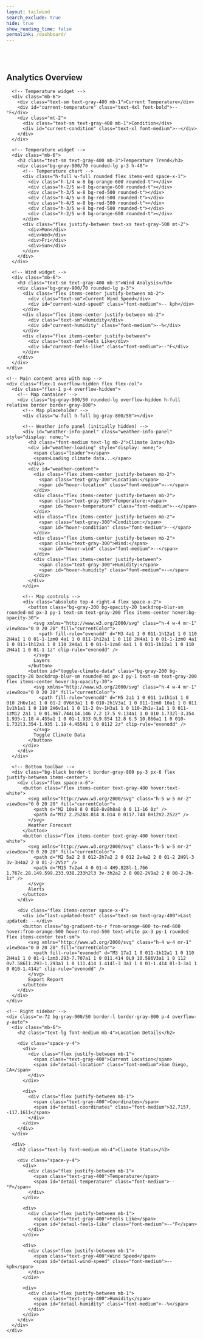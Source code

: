 ```yaml
---
layout: tailwind
search_exclude: true
hide: true
show_reading_time: false
permalink: /dashboard/
---
```


<link rel="stylesheet" href="https://cdnjs.cloudflare.com/ajax/libs/leaflet/1.9.3/leaflet.css" />
<script src="https://cdnjs.cloudflare.com/ajax/libs/leaflet/1.9.3/leaflet.js"></script>

<style>
    #map {
      width: 100%;
      height: 100%;
      background-color: #1f2937;
      border-radius: 0.5rem;
    }
    .leaflet-container {
      background-color: #1f2937;
    }
    .map-marker {
      display: flex;
      align-items: center;
      justify-content: center;
      width: 2rem;
      height: 2rem;
      background: linear-gradient(to right, #f97316, #dc2626);
      color: white;
      border-radius: 50%;
      font-weight: bold;
      border: 2px solid white;
      box-shadow: 0 2px 4px rgba(0,0,0,0.3);
    }
    .fire-popup {
      background-color: rgba(17, 24, 39, 0.95);
      color: white;
      border: 1px solid #374151;
      border-radius: 0.375rem;
      padding: 0.5rem;
    }
    .fire-popup .leaflet-popup-content-wrapper {
      background-color: transparent;
      color: white;
    }
    .fire-popup .leaflet-popup-tip {
      background-color: #374151;
    }
    .risk-high {
      color: #ef4444;
    }
    .risk-medium {
      color: #f97316;
    }
    .risk-low {
      color: #eab308;
    }
    .weather-info-panel {
      position: absolute;
      bottom: 20px;
      left: 20px;
      background-color: rgba(17, 24, 39, 0.85);
      border: 1px solid #374151;
      border-radius: 0.5rem;
      padding: 1rem;
      color: white;
      max-width: 300px;
      box-shadow: 0 4px 6px rgba(0, 0, 0, 0.1);
      z-index: 1000;
      backdrop-filter: blur(8px);
      transition: opacity 0.3s ease;
    }
    .weather-info-loading {
      opacity: 0.7;
    }
    .loader {
      border: 3px solid rgba(255, 255, 255, 0.3);
      border-radius: 50%;
      border-top: 3px solid #fff;
      width: 20px;
      height: 20px;
      animation: spin 1s linear infinite;
      display: inline-block;
      vertical-align: middle;
      margin-right: 8px;
    }
    @keyframes spin {
      0% { transform: rotate(0deg); }
      100% { transform: rotate(360deg); }
    }
</style>

<div class="min-h-screen bg-gray-950 text-gray-200">
    <br>
    <br>
  <!-- Dashboard content -->
  <div class="flex h-screen overflow-hidden pt-16 -mt-16">
    <!-- Left sidebar -->
    <div class="w-72 bg-gray-900/50 border-r border-gray-800 p-4 overflow-y-auto">
      <h2 class="text-lg font-medium mb-4">Analytics Overview</h2>
      
      <!-- Temperature widget -->
      <div class="mb-6">
        <div class="text-sm text-gray-400 mb-1">Current Temperature</div>
        <div id="current-temperature" class="text-4xl font-bold">--°F</div>
        <div class="mt-2">
          <div class="text-sm text-gray-400 mb-1">Condition</div>
          <div id="current-condition" class="text-xl font-medium">--</div>
        </div>
      </div>
      
      <!-- Temperature widget -->
      <div class="mb-6">
        <h3 class="text-sm text-gray-400 mb-3">Temperature Trend</h3>
        <div class="bg-gray-900/70 rounded-lg p-3 h-40">
          <!-- Temperature chart -->
          <div class="h-full w-full rounded flex items-end space-x-1">
            <div class="h-1/4 w-8 bg-orange-600 rounded-t"></div>
            <div class="h-2/5 w-8 bg-orange-600 rounded-t"></div>
            <div class="h-3/5 w-8 bg-red-500 rounded-t"></div>
            <div class="h-4/5 w-8 bg-red-500 rounded-t"></div>
            <div class="h-4/5 w-8 bg-red-500 rounded-t"></div>
            <div class="h-3/5 w-8 bg-red-500 rounded-t"></div>
            <div class="h-2/5 w-8 bg-orange-600 rounded-t"></div>
          </div>
          <div class="flex justify-between text-xs text-gray-500 mt-2">
            <div>Mon</div>
            <div>Wed</div>
            <div>Fri</div>
            <div>Sun</div>
          </div>
        </div>
      </div>
      
      <!-- Wind widget -->
      <div class="mb-6">
        <h3 class="text-sm text-gray-400 mb-3">Wind Analysis</h3>
        <div class="bg-gray-900/70 rounded-lg p-3">
          <div class="flex items-center justify-between mb-2">
            <div class="text-sm">Current Wind Speed</div>
            <div id="current-wind-speed" class="font-medium">-- kph</div>
          </div>
          <div class="flex items-center justify-between mb-2">
            <div class="text-sm">Humidity</div>
            <div id="current-humidity" class="font-medium">--%</div>
          </div>
          <div class="flex items-center justify-between">
            <div class="text-sm">Feels Like</div>
            <div id="current-feels-like" class="font-medium">--°F</div>
          </div>
        </div>
      </div>
    </div>
    
    <!-- Main content area with map -->
    <div class="flex-1 overflow-hidden flex flex-col">
      <div class="flex-1 p-4 overflow-hidden">
        <!-- Map container -->
        <div class="bg-gray-900/50 rounded-lg overflow-hidden h-full relative border border-gray-800">
          <!-- Map placeholder -->
          <div class="w-full h-full bg-gray-800/50"></div>
          
          <!-- Weather info panel (initially hidden) -->
          <div id="weather-info-panel" class="weather-info-panel" style="display: none;">
            <h3 class="font-medium text-lg mb-2">Climate Data</h3>
            <div id="weather-loading" style="display: none;">
              <span class="loader"></span>
              <span>Loading climate data...</span>
            </div>
            <div id="weather-content">
              <div class="flex items-center justify-between mb-2">
                <span class="text-gray-300">Location:</span>
                <span id="hover-location" class="font-medium">--</span>
              </div>
              <div class="flex items-center justify-between mb-2">
                <span class="text-gray-300">Temperature:</span>
                <span id="hover-temperature" class="font-medium">--</span>
              </div>
              <div class="flex items-center justify-between mb-2">
                <span class="text-gray-300">Condition:</span>
                <span id="hover-condition" class="font-medium">--</span>
              </div>
              <div class="flex items-center justify-between mb-2">
                <span class="text-gray-300">Wind:</span>
                <span id="hover-wind" class="font-medium">--</span>
              </div>
              <div class="flex items-center justify-between">
                <span class="text-gray-300">Humidity:</span>
                <span id="hover-humidity" class="font-medium">--</span>
              </div>
            </div>
          </div>
          
          <!-- Map controls -->
          <div class="absolute top-4 right-4 flex space-x-2">
            <button class="bg-gray-200 bg-opacity-20 backdrop-blur-sm rounded-md px-3 py-1 text-sm text-gray-200 flex items-center hover:bg-opacity-30">
              <svg xmlns="http://www.w3.org/2000/svg" class="h-4 w-4 mr-1" viewBox="0 0 20 20" fill="currentColor">
                <path fill-rule="evenodd" d="M3 4a1 1 0 011-1h12a1 1 0 110 2H4a1 1 0 01-1-1zm0 4a1 1 0 011-1h12a1 1 0 110 2H4a1 1 0 01-1-1zm0 4a1 1 0 011-1h12a1 1 0 110 2H4a1 1 0 01-1-1zm0 4a1 1 0 011-1h12a1 1 0 110 2H4a1 1 0 01-1-1z" clip-rule="evenodd" />
              </svg>
              Layers
            </button>
            <button id="toggle-climate-data" class="bg-gray-200 bg-opacity-20 backdrop-blur-sm rounded-md px-3 py-1 text-sm text-gray-200 flex items-center hover:bg-opacity-30">
              <svg xmlns="http://www.w3.org/2000/svg" class="h-4 w-4 mr-1" viewBox="0 0 20 20" fill="currentColor">
                <path fill-rule="evenodd" d="M5 2a1 1 0 011 1v1h1a1 1 0 010 2H6v1a1 1 0 01-2 0V6H3a1 1 0 010-2h1V3a1 1 0 011-1zm0 10a1 1 0 011 1v1h1a1 1 0 110 2H6v1a1 1 0 11-2 0v-1H3a1 1 0 110-2h1v-1a1 1 0 011-1zM12 2a1 1 0 01.967.744L14.146 7.2 17.5 9.134a1 1 0 010 1.732l-3.354 1.935-1.18 4.455a1 1 0 01-1.933 0L9.854 12.8 6.5 10.866a1 1 0 010-1.732l3.354-1.935 1.18-4.455A1 1 0 0112 2z" clip-rule="evenodd" />
              </svg>
              Toggle Climate Data
            </button>
          </div>
        </div>
      </div>
      
      <!-- Bottom toolbar -->
      <div class="bg-black border-t border-gray-800 py-3 px-6 flex justify-between items-center">
        <div class="flex space-x-6">
          <button class="flex items-center text-gray-400 hover:text-white">
            <svg xmlns="http://www.w3.org/2000/svg" class="h-5 w-5 mr-2" viewBox="0 0 20 20" fill="currentColor">
              <path d="M2 10a8 8 0 018-8v8h8a8 8 0 11-16 0z" />
              <path d="M12 2.252A8.014 8.014 0 0117.748 8H12V2.252z" />
            </svg>
            Weather Forecast
          </button>
          <button class="flex items-center text-gray-400 hover:text-white">
            <svg xmlns="http://www.w3.org/2000/svg" class="h-5 w-5 mr-2" viewBox="0 0 20 20" fill="currentColor">
              <path d="M2 5a2 2 0 012-2h7a2 2 0 012 2v4a2 2 0 01-2 2H9l-3 3v-3H4a2 2 0 01-2-2V5z" />
              <path d="M15 7v2a4 4 0 01-4 4H9.828l-1.766 1.767c.28.149.599.233.938.233h2l3 3v-3h2a2 2 0 002-2V9a2 2 0 00-2-2h-1z" />
            </svg>
            Alerts
          </button>
        </div>
        
        <div class="flex items-center space-x-4">
          <div id="last-updated-text" class="text-sm text-gray-400">Last updated: --</div>
          <button class="bg-gradient-to-r from-orange-600 to-red-600 hover:from-orange-500 hover:to-red-500 text-white px-3 py-1 rounded flex items-center text-sm">
            <svg xmlns="http://www.w3.org/2000/svg" class="h-4 w-4 mr-1" viewBox="0 0 20 20" fill="currentColor">
              <path fill-rule="evenodd" d="M3 17a1 1 0 011-1h12a1 1 0 110 2H4a1 1 0 01-1-1zm3.293-7.707a1 1 0 011.414 0L9 10.586V3a1 1 0 112 0v7.586l1.293-1.293a1 1 0 111.414 1.414l-3 3a1 1 0 01-1.414 0l-3-3a1 1 0 010-1.414z" clip-rule="evenodd" />
            </svg>
            Export Report
          </button>
        </div>
      </div>
    </div>
    
    <!-- Right sidebar -->
    <div class="w-72 bg-gray-900/50 border-l border-gray-800 p-4 overflow-y-auto">
      <div class="mb-6">
        <h2 class="text-lg font-medium mb-4">Location Details</h2>
        
        <div class="space-y-4">
          <div>
            <div class="flex justify-between mb-1">
              <span class="text-gray-400">Current Location</span>
              <span id="detail-location" class="font-medium">San Diego, CA</span>
            </div>
          </div>
          
          <div>
            <div class="flex justify-between mb-1">
              <span class="text-gray-400">Coordinates</span>
              <span id="detail-coordinates" class="font-medium">32.7157, -117.1611</span>
            </div>
          </div>
        </div>
      </div>
      
      <div>
        <h2 class="text-lg font-medium mb-4">Climate Status</h2>
        
        <div class="space-y-4">
          <div>
            <div class="flex justify-between mb-1">
              <span class="text-gray-400">Temperature</span>
              <span id="detail-temperature" class="font-medium">--°F</span>
            </div>
          </div>
          
          <div>
            <div class="flex justify-between mb-1">
              <span class="text-gray-400">Feels Like</span>
              <span id="detail-feels-like" class="font-medium">--°F</span>
            </div>
          </div>
          
          <div>
            <div class="flex justify-between mb-1">
              <span class="text-gray-400">Wind Speed</span>
              <span id="detail-wind-speed" class="font-medium">-- kph</span>
            </div>
          </div>
          
          <div>
            <div class="flex justify-between mb-1">
              <span class="text-gray-400">Humidity</span>
              <span id="detail-humidity" class="font-medium">--%</span>
            </div>
          </div>
        </div>
      </div>
    </div>
  </div>
</div>

<script>
document.addEventListener('DOMContentLoaded', function() {
  // Find the map container
  const mapContainer = document.querySelector('.bg-gray-900\\/50.rounded-lg.overflow-hidden.h-full.relative.border.border-gray-800');
  
  // Clear placeholder content
  mapContainer.innerHTML = '<div id="map"></div><div id="weather-info-panel" class="weather-info-panel" style="display: none;"><h3 class="font-medium text-lg mb-2">Climate Data</h3><div id="weather-loading" style="display: none;"><span class="loader"></span><span>Loading climate data...</span></div><div id="weather-content"><div class="flex items-center justify-between mb-2"><span class="text-gray-300">Location:</span><span id="hover-location" class="font-medium">--</span></div><div class="flex items-center justify-between mb-2"><span class="text-gray-300">Temperature:</span><span id="hover-temperature" class="font-medium">--</span></div><div class="flex items-center justify-between mb-2"><span class="text-gray-300">Condition:</span><span id="hover-condition" class="font-medium">--</span></div><div class="flex items-center justify-between mb-2"><span class="text-gray-300">Wind:</span><span id="hover-wind" class="font-medium">--</span></div><div class="flex items-center justify-between"><span class="text-gray-300">Humidity:</span><span id="hover-humidity" class="font-medium">--</span></div></div></div>';
  
  // Initialize the map centered on San Diego
  const map = L.map('map', {
    center: [32.7157, -117.1611], // San Diego coordinates
    zoom: 11,
    zoomControl: false // We'll add custom controls
  });
  
  // Add dark-themed map tiles
  L.tileLayer('https://{s}.basemaps.cartocdn.com/dark_all/{z}/{x}/{y}{r}.png', {
    attribution: '&copy; <a href="https://www.openstreetmap.org/copyright">OpenStreetMap</a> &copy; <a href="https://carto.com/attributions">CARTO</a>',
    subdomains: 'abcd',
    maxZoom: 19
  }).addTo(map);
  
  // Add zoom control to top-right
  L.control.zoom({
    position: 'topright'
  }).addTo(map);
  
  // Variables for throttling API calls
  let lastFetchTime = 0;
  let lastPosition = null;
  let weatherPanel = document.getElementById('weather-info-panel');
  let weatherLoading = document.getElementById('weather-loading');
  let weatherContent = document.getElementById('weather-content');
  let climateDataEnabled = false;
  
  // Throttle function to limit API calls
  function throttle(callback, delay) {
    let lastCall = 0;
    return function(...args) {
      const now = new Date().getTime();
      if (now - lastCall < delay) {
        return;
      }
      lastCall = now;
      return callback(...args);
    };
  }
  
  // Toggle climate data button
  const toggleButton = document.getElementById('toggle-climate-data');
  if (toggleButton) {
    toggleButton.addEventListener('click', function() {
      climateDataEnabled = !climateDataEnabled;
      if (climateDataEnabled) {
        weatherPanel.style.display = 'block';
        this.classList.add('bg-gradient-to-r', 'from-orange-600', 'to-red-600');
        this.classList.remove('bg-gray-200', 'bg-opacity-20');
      } else {
        weatherPanel.style.display = 'none';
        this.classList.remove('bg-gradient-to-r', 'from-orange-600', 'to-red-600');
        this.classList.add('bg-gray-200', 'bg-opacity-20');
      }
    });
  }
  
  // Function to provide mock data when API is not available
  function getMockWeatherData(lat, lng) {
    // Generate some realistic but random data
    const temp_f = Math.round(60 + Math.random() * 20); // 60-80°F
    const temp_c = Math.round((temp_f - 32) * 5/9);
    const humidity = Math.round(40 + Math.random() * 40); // 40-80%
    const wind_kph = Math.round(5 + Math.random() * 20); // 5-25 kph
    
    // Possible weather conditions
    const conditions = ['Sunny', 'Partly cloudy', 'Cloudy', 'Overcast', 'Light rain'];
    const condition = conditions[Math.floor(Math.random() * conditions.length)];
    
    return {
      location: `Near ${lat.toFixed(2)}, ${lng.toFixed(2)}`,
      temperature_f: temp_f,
      temperature_c: temp_c,
      condition: condition,
      wind_kph: wind_kph,
      humidity: humidity,
      feelslike_f: temp_f - Math.round(Math.random() * 3), // Slightly lower than actual temp
      feelslike_c: temp_c - Math.round(Math.random() * 2),
      last_updated: new Date().toLocaleTimeString()
    };
  }
  
  // Function to fetch weather data for specific coordinates
  async function fetchWeatherForCoordinates(lat, lng) {
    try {
      if (weatherLoading) weatherLoading.style.display = 'block';
      if (weatherContent) weatherContent.style.opacity = '0.5';
      
      let data;
      
      try {
        // Use the public endpoint that doesn't require authentication
        const response = await fetch(`/api/weather/public/at?lat=${lat}&lng=${lng}`);
        
        if (!response.ok) {
          throw new Error('API unavailable');
        }
        
        data = await response.json();
      } catch (err) {
        console.warn('Using mock weather data:', err);
        // Fall back to mock data if API is unavailable
        data = getMockWeatherData(lat, lng);
      }
      
      // Update the hover panel
      const hoverLocation = document.getElementById('hover-location');
      const hoverTemperature = document.getElementById('hover-temperature');
      const hoverCondition = document.getElementById('hover-condition');
      const hoverWind = document.getElementById('hover-wind');
      const hoverHumidity = document.getElementById('hover-humidity');
      
      if (hoverLocation) hoverLocation.textContent = data.location || 'Unknown';
      if (hoverTemperature) hoverTemperature.textContent = `${data.temperature_f}°F (${data.temperature_c}°C)`;
      if (hoverCondition) hoverCondition.textContent = data.condition || 'Unknown';
      if (hoverWind) hoverWind.textContent = `${data.wind_kph} kph`;
      if (hoverHumidity) hoverHumidity.textContent = `${data.humidity}%`;
      
      if (weatherLoading) weatherLoading.style.display = 'none';
      if (weatherContent) weatherContent.style.opacity = '1';
      
      return data;
    } catch (error) {
      console.error('Error fetching weather data:', error);
      if (weatherLoading) weatherLoading.style.display = 'none';
      if (weatherContent) weatherContent.style.opacity = '1';
      
      // Show error in panel
      const hoverLocation = document.getElementById('hover-location');
      const hoverTemperature = document.getElementById('hover-temperature');
      const hoverCondition = document.getElementById('hover-condition');
      const hoverWind = document.getElementById('hover-wind');
      const hoverHumidity = document.getElementById('hover-humidity');
      
      if (hoverLocation) hoverLocation.textContent = 'Error fetching data';
      if (hoverTemperature) hoverTemperature.textContent = '--';
      if (hoverCondition) hoverCondition.textContent = '--';
      if (hoverWind) hoverWind.textContent = '--';
      if (hoverHumidity) hoverHumidity.textContent = '--';
    }
  }
  
  // Throttled version of fetchWeatherForCoordinates
  const throttledFetchWeather = throttle(fetchWeatherForCoordinates, 1000);
  
  // Event handler for mouse movement on map
  map.on('mousemove', function(e) {
    if (!climateDataEnabled) return;
    
    const lat = e.latlng.lat.toFixed(4);
    const lng = e.latlng.lng.toFixed(4);
    
    // Only fetch if position changed significantly
    if (!lastPosition || 
        Math.abs(lastPosition.lat - lat) > 0.01 || 
        Math.abs(lastPosition.lng - lng) > 0.01) {
      
      lastPosition = { lat, lng };
      const detailCoordinates = document.getElementById('detail-coordinates');
      if (detailCoordinates) detailCoordinates.textContent = `${lat}, ${lng}`;
      
      // Fetch weather data for this location
      throttledFetchWeather(lat, lng);
    }
  });
  
  // Update fetchInitialWeatherData to use the public endpoint
  async function fetchInitialWeatherData() {
    try {
      let data;
      
      try {
        // Use the public endpoint that doesn't require authentication
        const response = await fetch('/api/weather/public/current');
        
        if (!response.ok) {
          throw new Error('API unavailable');
        }
        
        data = await response.json();
      } catch (err) {
        console.warn('Using mock data for initial weather:', err);
        // Fall back to mock data if API is unavailable
        data = {
          location: "San Diego, California",
          temperature_f: 72,
          temperature_c: 22,
          condition: "Sunny",
          humidity: 65,
          wind_kph: 12,
          feelslike_f: 70,
          feelslike_c: 21,
          last_updated: new Date().toLocaleString()
        };
      }
      
      // Update the UI with the weather data - safely check if elements exist
      const currentTemperature = document.getElementById('current-temperature');
      const currentCondition = document.getElementById('current-condition');
      const currentWindSpeed = document.getElementById('current-wind-speed');
      const currentHumidity = document.getElementById('current-humidity');
      const currentFeelsLike = document.getElementById('current-feels-like');
      const detailLocation = document.getElementById('detail-location');
      const detailTemperature = document.getElementById('detail-temperature');
      const detailFeelsLike = document.getElementById('detail-feels-like');
      const detailWindSpeed = document.getElementById('detail-wind-speed');
      const detailHumidity = document.getElementById('detail-humidity');
      const lastUpdatedText = document.getElementById('last-updated-text');
      
      // Update UI elements if they exist
      if (currentTemperature) currentTemperature.textContent = `${data.temperature_f}°F`;
      if (currentCondition) currentCondition.textContent = data.condition || 'Unknown';
      if (currentWindSpeed) currentWindSpeed.textContent = `${data.wind_kph} kph`;
      if (currentHumidity) currentHumidity.textContent = `${data.humidity}%`;
      if (currentFeelsLike) currentFeelsLike.textContent = `${data.feelslike_f}°F`;
      
      // Update right sidebar details
      if (detailLocation) detailLocation.textContent = data.location;
      if (detailTemperature) detailTemperature.textContent = `${data.temperature_f}°F`;
      if (detailFeelsLike) detailFeelsLike.textContent = `${data.feelslike_f}°F`;
      if (detailWindSpeed) detailWindSpeed.textContent = `${data.wind_kph} kph`;
      if (detailHumidity) detailHumidity.textContent = `${data.humidity}%`;
      
      // Update last updated text
      if (lastUpdatedText) lastUpdatedText.textContent = `Last updated: ${data.last_updated}`;
      
    } catch (error) {
      console.error('Error fetching initial weather data:', error);
      // Set fallback values if everything fails
      const currentTemperature = document.getElementById('current-temperature');
      const currentCondition = document.getElementById('current-condition');
      const currentWindSpeed = document.getElementById('current-wind-speed');
      const currentHumidity = document.getElementById('current-humidity');
      const currentFeelsLike = document.getElementById('current-feels-like');
      const lastUpdatedText = document.getElementById('last-updated-text');
      
      if (currentTemperature) currentTemperature.textContent = `72°F`;
      if (currentCondition) currentCondition.textContent = 'Unknown';
      if (currentWindSpeed) currentWindSpeed.textContent = `10 kph`;
      if (currentHumidity) currentHumidity.textContent = `65%`;
      if (currentFeelsLike) currentFeelsLike.textContent = `70°F`;
      if (lastUpdatedText) lastUpdatedText.textContent = `Last updated: Unable to fetch`;
    }
  }
  
  // Fetch initial weather data
  fetchInitialWeatherData();
  
  // Add some fire incident markers to the map for demonstration
  const fireIncidents = [
    { lat: 32.7353, lng: -117.1490, risk: 'high', name: 'North Park Fire' },
    { lat: 32.7155, lng: -117.1902, risk: 'medium', name: 'Mission Hills Incident' },
    { lat: 32.6859, lng: -117.1831, risk: 'low', name: 'Coronado Brush Fire' }
  ];
  
  fireIncidents.forEach(incident => {
    // Create custom marker
    const markerHtml = `<div class="map-marker">${incident.risk.charAt(0).toUpperCase()}</div>`;
    const icon = L.divIcon({
      html: markerHtml,
      className: '',
      iconSize: [30, 30],
      iconAnchor: [15, 15]
    });
    
    // Add marker to map
    const marker = L.marker([incident.lat, incident.lng], {icon: icon}).addTo(map);
    
    // Add popup
    let riskClass = '';
    if (incident.risk === 'high') riskClass = 'risk-high';
    else if (incident.risk === 'medium') riskClass = 'risk-medium';
    else riskClass = 'risk-low';
    
    const popupContent = `
      <div>
        <h3 class="font-medium text-base mb-1">${incident.name}</h3>
        <div>Risk Level: <span class="${riskClass}">${incident.risk.toUpperCase()}</span></div>
        <div class="text-sm text-gray-300 mt-1">Coordinates: ${incident.lat.toFixed(4)}, ${incident.lng.toFixed(4)}</div>
      </div>
    `;
    
    marker.bindPopup(popupContent, {
      className: 'fire-popup',
      maxWidth: 200
    });
  });
});
</script>